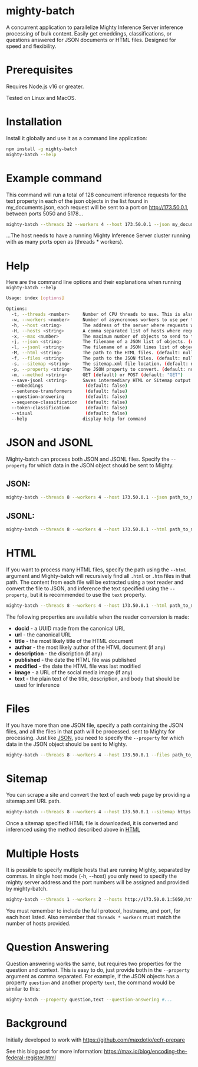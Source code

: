 # mighty-batch

A concurrent application to parallelize Mighty Inference Server inference processing of bulk content.  Easily get emeddings, classifications, or questions answered for JSON documents or HTML files.  Designed for speed and flexibility.

# Prerequisites

Requires Node.js v16 or greater.

Tested on Linux and MacOS.

# Installation

Install it globally and use it as a command line application:

```bash
npm install -g mighty-batch
mighty-batch --help
```

# Example command

This command will run a total of 128 concurrent inference requests for the text property in each of the json objects in the list found in my_documents.json, each request will be sent to a port on http://173.50.0.1, between ports 5050 and 5178...

```bash
mighty-batch --threads 32 --workers 4 --host 173.50.0.1 --json my_documents.json --property text
```

...The host needs to have a running Mighty Inference Server cluster running with as many ports open as (threads * workers).

# Help

Here are the command line options and their explanations when running `mighty-batch --help`

```bash
Usage: index [options]

Options:
  -t, --threads <number>     Number of CPU threads to use. This is also the number of processes that will run (one per thread). (default: 2)
  -w, --workers <number>     Number of asyncronous workers to use per thread process. (default: 2)
  -h, --host <string>        The address of the server where requests will be sent. (default: "localhost")
  -H, --hosts <string>       A comma separated list of hosts where requests will be sent. (default: null)
  -x, --max <number>         The maximum number of objects to send to the server. (default: 0)
  -j, --json <string>        The filename of a JSON list of objects. (default: null)
  -l, --jsonl <string>       The filename of a JSON lines list of objects. (default: null)
  -M, --html <string>        The path to the HTML files. (default: null)
  -f, --files <string>       The path to the JSON files. (default: null)
  -s, --sitemap <string>     The sitemap.xml file location. (default: null)
  -p, --property <string>    The JSON property to convert. (default: null)
  -m, --method <string>      GET (default) or POST (default: "GET")
  --save-jsonl <string>      Saves intermediary HTML or Sitemap output to JSONL (default: null)
  --embeddings                (default: false)
  --sentence-transformers     (default: false)
  --question-answering        (default: false)
  --sequence-classification   (default: false)
  --token-classification      (default: false)
  --visual                    (default: false)
  --help                     display help for command
```

# JSON and JSONL

Mighty-batch can process both JSON and JSONL files.  Specify the `--property` for which data in the JSON object should be sent to Mighty.

## JSON:

```bash
mighty-batch --threads 8 --workers 4 --host 173.50.0.1 --json path_to_my_json_file --property text --sentence-transformers
```

## JSONL:

```bash
mighty-batch --threads 8 --workers 4 --host 173.50.0.1 --html path_to_my_jsonl_file --property text --sentence-transformers
```

# HTML

If you want to process many HTML files, specify the path using the `--html` argument and Mighty-batch will recursively find all `.html` or `.htm` files in that path.  The content from each file will be extracted using a text reader and convert the file to JSON, and inference the text specified using the `--property`, but it is recommended to use the `text` property.

```bash
mighty-batch --threads 8 --workers 4 --host 173.50.0.1 --html path_to_my_files --property text --sentence-transformers
```

The following properties are available when the reader conversion is made:

- __docid__ - a UUID made from the canonical URL 
- __url__ - the canonical URL
- __title__ - the most likely title of the HTML document
- __author__ - the most likely author of the HTML document (if any)
- __description__ - the discription (if any)
- __published__ - the date the HTML file was published
- __modified__ - the date the HTML file was last modified
- __image__ - a URL of the social media image (if any)
- __text__ - the plain text of the title, description, and body that should be used for inference

# Files

If you have more than one JSON file, specify a path containing the JSON files, and all the files in that path will be processed.  sent to Mighty for processing.  Just like [JSON](#json), you need to specify the `--property` for which data in the JSON object should be sent to Mighty.

```bash
mighty-batch --threads 8 --workers 4 --host 173.50.0.1 --files path_to_my_json_files --property text --sentence-transformers
```

# Sitemap

You can scrape a site and convert the text of each web page by providing a sitemap.xml URL path.

```bash
mighty-batch --threads 8 --workers 4 --host 173.50.0.1 --sitemap https://example.com/sitemap.xml --property text --sentence-transformers
```

Once a sitemap specified HTML file is downloaded, it is converted and inferenced using the method described above in [HTML](#html)

# Multiple Hosts

It is possible to specify multiple hosts that are running Mighty, separated by commas.  In single host mode (-h, --host) you only need to specify the mighty server address and the port numbers will be assigned and provided by mighty-batch.

```bash
mighty-batch --threads 1 --workers 2 --hosts http://173.50.0.1:5050,http://173.50.0.2:5050 #...
```

You must remember to include the full protocol, hostname, and port, for each host listed.  Also remember that `threads * workers` must match the number of hosts provided.

# Question Answering

Question answering works the same, but requires two properties for the question and context.  This is easy to do, just provide both in the `--property` argument as comma separated.  For example, if the JSON objects has a property `question` and another property `text`, the command would be similar to this:

```bash
mighty-batch --property question,text --question-answering #...
```

# Background

Initially developed to work with https://github.com/maxdotio/ecfr-prepare

See this blog post for more information: https://max.io/blog/encoding-the-federal-register.html
